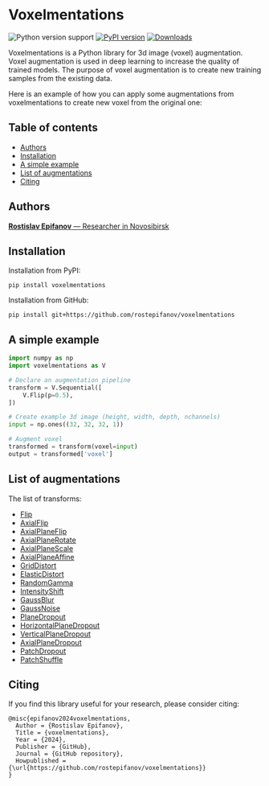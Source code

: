 # Voxelmentations

![Python version support](https://img.shields.io/pypi/pyversions/voxelmentations)
[![PyPI version](https://badge.fury.io/py/voxelmentations.svg)](https://badge.fury.io/py/voxelmentations)
[![Downloads](https://pepy.tech/badge/voxelmentations/month)](https://pepy.tech/project/voxelmentations?versions=0.0.*)

Voxelmentations is a Python library for 3d image (voxel) augmentation. Voxel augmentation is used in deep learning to increase the quality of trained models. The purpose of voxel augmentation is to create new training samples from the existing data.

Here is an example of how you can apply some augmentations from voxelmentations to create new voxel from the original one:

## Table of contents
- [Authors](#authors)
- [Installation](#installation)
- [A simple example](#a-simple-example)
- [List of augmentations](#list-of-augmentations)
- [Citing](#citing)

## Authors
[**Rostislav Epifanov** — Researcher in Novosibirsk]()

## Installation
Installation from PyPI:

```
pip install voxelmentations
```

Installation from GitHub:

```
pip install git+https://github.com/rostepifanov/voxelmentations
```

## A simple example
```python
import numpy as np
import voxelmentations as V

# Declare an augmentation pipeline
transform = V.Sequential([
    V.Flip(p=0.5),
])

# Create example 3d image (height, width, depth, nchannels)
input = np.ones((32, 32, 32, 1))

# Augment voxel
transformed = transform(voxel=input)
output = transformed['voxel']
```

## List of augmentations

The list of transforms:

- [Flip]()
- [AxialFlip]()
- [AxialPlaneFlip]()
- [AxialPlaneRotate]()
- [AxialPlaneScale]()
- [AxialPlaneAffine]()
- [GridDistort]()
- [ElasticDistort]()
- [RandomGamma]()
- [IntensityShift]()
- [GaussBlur]()
- [GaussNoise]()
- [PlaneDropout]()
- [HorizontalPlaneDropout]()
- [VerticalPlaneDropout]()
- [AxialPlaneDropout]()
- [PatchDropout]()
- [PatchShuffle]()

## Citing

If you find this library useful for your research, please consider citing:

```
@misc{epifanov2024voxelmentations,
  Author = {Rostislav Epifanov},
  Title = {voxelmentations},
  Year = {2024},
  Publisher = {GitHub},
  Journal = {GitHub repository},
  Howpublished = {\url{https://github.com/rostepifanov/voxelmentations}}
}
```
